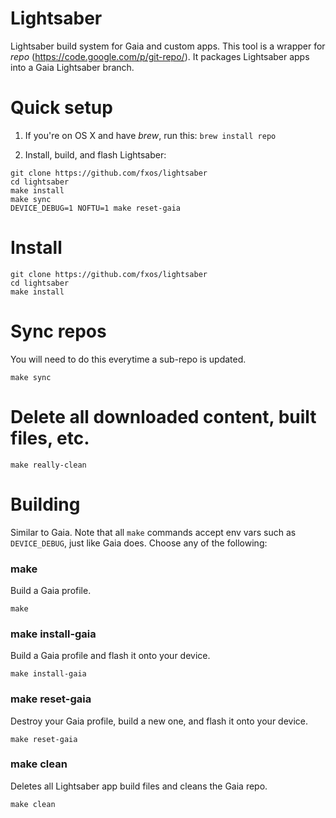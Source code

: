 # Lightsaber
Lightsaber build system for Gaia and custom apps. This tool is a wrapper for *repo*
(https://code.google.com/p/git-repo/). It packages Lightsaber apps into a Gaia Lightsaber branch.

# Quick setup
1. If you're on OS X and have *brew*, run this: ```brew install repo```

2. Install, build, and flash Lightsaber:
```
git clone https://github.com/fxos/lightsaber
cd lightsaber
make install
make sync
DEVICE_DEBUG=1 NOFTU=1 make reset-gaia
```

# Install
```
git clone https://github.com/fxos/lightsaber
cd lightsaber
make install
```

# Sync repos
You will need to do this everytime a sub-repo is updated.
```
make sync
```

# Delete all downloaded content, built files, etc.
```
make really-clean
```

# Building
Similar to Gaia. Note that all ```make``` commands accept env vars such as ```DEVICE_DEBUG```, just like Gaia does.
Choose any of the following:

### make
Build a Gaia profile.
```
make
```

### make install-gaia
Build a Gaia profile and flash it onto your device.
```
make install-gaia
```

### make reset-gaia
Destroy your Gaia profile, build a new one, and flash it onto your device.
```
make reset-gaia
```

### make clean
Deletes all Lightsaber app build files and cleans the Gaia repo.
```
make clean
```
